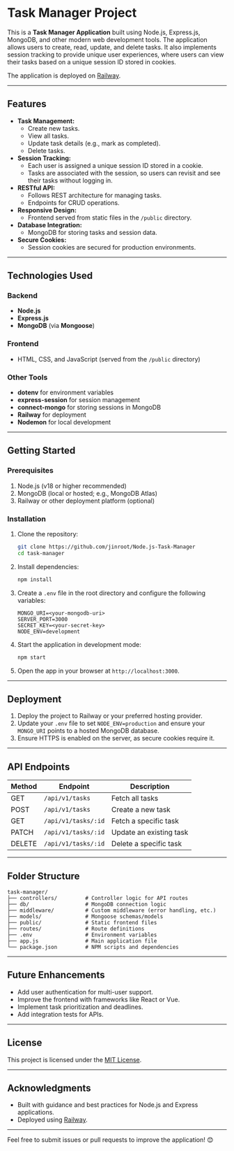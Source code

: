 # Task Manager Project

This is a **Task Manager Application** built using Node.js, Express.js, MongoDB, and other modern web development tools. The application allows users to create, read, update, and delete tasks. It also implements session tracking to provide unique user experiences, where users can view their tasks based on a unique session ID stored in cookies.

The application is deployed on [Railway](https://railway.app/).

---

## Features

- **Task Management:**
  - Create new tasks.
  - View all tasks.
  - Update task details (e.g., mark as completed).
  - Delete tasks.
- **Session Tracking:**
  - Each user is assigned a unique session ID stored in a cookie.
  - Tasks are associated with the session, so users can revisit and see their tasks without logging in.
- **RESTful API:**
  - Follows REST architecture for managing tasks.
  - Endpoints for CRUD operations.
- **Responsive Design:**
  - Frontend served from static files in the `/public` directory.
- **Database Integration:**
  - MongoDB for storing tasks and session data.
- **Secure Cookies:**
  - Session cookies are secured for production environments.

---

## Technologies Used

### Backend
- **Node.js**
- **Express.js**
- **MongoDB** (via **Mongoose**)

### Frontend
- HTML, CSS, and JavaScript (served from the `/public` directory)

### Other Tools
- **dotenv** for environment variables
- **express-session** for session management
- **connect-mongo** for storing sessions in MongoDB
- **Railway** for deployment
- **Nodemon** for local development

---

## Getting Started

### Prerequisites
1. Node.js (v18 or higher recommended)
2. MongoDB (local or hosted; e.g., MongoDB Atlas)
3. Railway or other deployment platform (optional)

### Installation
1. Clone the repository:
   ```bash
   git clone https://github.com/jinroot/Node.js-Task-Manager
   cd task-manager
   ```

2. Install dependencies:
   ```bash
   npm install
   ```

3. Create a `.env` file in the root directory and configure the following variables:
   ```
   MONGO_URI=<your-mongodb-uri>
   SERVER_PORT=3000
   SECRET_KEY=<your-secret-key>
   NODE_ENV=development
   ```

4. Start the application in development mode:
   ```bash
   npm start
   ```

5. Open the app in your browser at `http://localhost:3000`.

---

## Deployment

1. Deploy the project to Railway or your preferred hosting provider.
2. Update your `.env` file to set `NODE_ENV=production` and ensure your `MONGO_URI` points to a hosted MongoDB database.
3. Ensure HTTPS is enabled on the server, as secure cookies require it.

---

## API Endpoints

| Method | Endpoint           | Description               |
|--------|--------------------|---------------------------|
| GET    | `/api/v1/tasks`    | Fetch all tasks           |
| POST   | `/api/v1/tasks`    | Create a new task         |
| GET    | `/api/v1/tasks/:id`| Fetch a specific task     |
| PATCH  | `/api/v1/tasks/:id`| Update an existing task   |
| DELETE | `/api/v1/tasks/:id`| Delete a specific task    |

---

## Folder Structure

```
task-manager/
├── controllers/         # Controller logic for API routes
├── db/                  # MongoDB connection logic
├── middleware/          # Custom middleware (error handling, etc.)
├── models/              # Mongoose schemas/models
├── public/              # Static frontend files
├── routes/              # Route definitions
├── .env                 # Environment variables
├── app.js               # Main application file
└── package.json         # NPM scripts and dependencies
```

---

## Future Enhancements
- Add user authentication for multi-user support.
- Improve the frontend with frameworks like React or Vue.
- Implement task prioritization and deadlines.
- Add integration tests for APIs.

---

## License
This project is licensed under the [MIT License](LICENSE).

---

## Acknowledgments
- Built with guidance and best practices for Node.js and Express applications.
- Deployed using [Railway](https://railway.app/).

---

Feel free to submit issues or pull requests to improve the application! 😊
